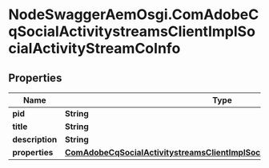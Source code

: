 # NodeSwaggerAemOsgi.ComAdobeCqSocialActivitystreamsClientImplSocialActivityStreamCoInfo

## Properties

Name | Type | Description | Notes
------------ | ------------- | ------------- | -------------
**pid** | **String** |  | [optional] 
**title** | **String** |  | [optional] 
**description** | **String** |  | [optional] 
**properties** | [**ComAdobeCqSocialActivitystreamsClientImplSocialActivityStreamCoProperties**](ComAdobeCqSocialActivitystreamsClientImplSocialActivityStreamCoProperties.md) |  | [optional] 


